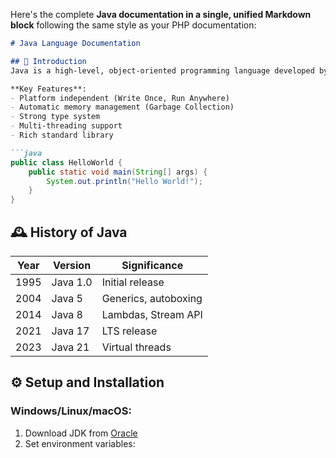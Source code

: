 Here's the complete **Java documentation in a single, unified Markdown block** following the same style as your PHP documentation:

```markdown
# Java Language Documentation

## 📜 Introduction
Java is a high-level, object-oriented programming language developed by Sun Microsystems (now Oracle).

**Key Features**:
- Platform independent (Write Once, Run Anywhere)
- Automatic memory management (Garbage Collection)
- Strong type system
- Multi-threading support
- Rich standard library

```java
public class HelloWorld {
    public static void main(String[] args) {
        System.out.println("Hello World!");
    }
}
```

## 🕰️ History of Java
| Year | Version | Significance |
|------|---------|--------------|
| 1995 | Java 1.0 | Initial release |
| 2004 | Java 5 | Generics, autoboxing |
| 2014 | Java 8 | Lambdas, Stream API |
| 2021 | Java 17 | LTS release |
| 2023 | Java 21 | Virtual threads |

## ⚙️ Setup and Installation
### Windows/Linux/macOS:
1. Download JDK from [Oracle](https://www.oracle.com/java/technologies/downloads/)
2. Set environment variables:
